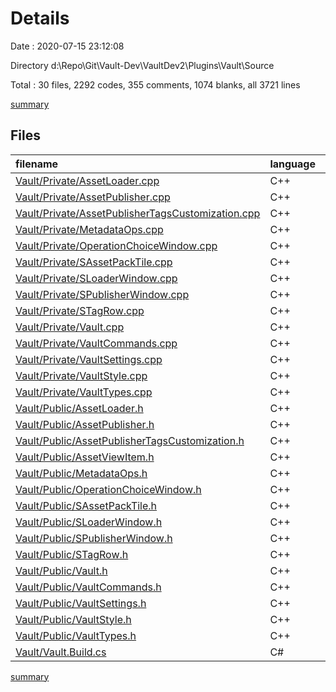 # Details

Date : 2020-07-15 23:12:08

Directory d:\Repo\Git\Vault-Dev\VaultDev2\Plugins\Vault\Source

Total : 30 files,  2292 codes, 355 comments, 1074 blanks, all 3721 lines

[summary](results.md)

## Files
| filename | language | code | comment | blank | total |
| :--- | :--- | ---: | ---: | ---: | ---: |
| [Vault/Private/AssetLoader.cpp](/Vault/Private/AssetLoader.cpp) | C++ | 9 | 1 | 5 | 15 |
| [Vault/Private/AssetPublisher.cpp](/Vault/Private/AssetPublisher.cpp) | C++ | 55 | 5 | 25 | 85 |
| [Vault/Private/AssetPublisherTagsCustomization.cpp](/Vault/Private/AssetPublisherTagsCustomization.cpp) | C++ | 174 | 21 | 50 | 245 |
| [Vault/Private/MetadataOps.cpp](/Vault/Private/MetadataOps.cpp) | C++ | 120 | 17 | 50 | 187 |
| [Vault/Private/OperationChoiceWindow.cpp](/Vault/Private/OperationChoiceWindow.cpp) | C++ | 78 | 5 | 39 | 122 |
| [Vault/Private/SAssetPackTile.cpp](/Vault/Private/SAssetPackTile.cpp) | C++ | 123 | 13 | 44 | 180 |
| [Vault/Private/SLoaderWindow.cpp](/Vault/Private/SLoaderWindow.cpp) | C++ | 395 | 24 | 116 | 535 |
| [Vault/Private/SPublisherWindow.cpp](/Vault/Private/SPublisherWindow.cpp) | C++ | 512 | 97 | 214 | 823 |
| [Vault/Private/STagRow.cpp](/Vault/Private/STagRow.cpp) | C++ | 1 | 18 | 3 | 22 |
| [Vault/Private/Vault.cpp](/Vault/Private/Vault.cpp) | C++ | 82 | 7 | 48 | 137 |
| [Vault/Private/VaultCommands.cpp](/Vault/Private/VaultCommands.cpp) | C++ | 7 | 1 | 5 | 13 |
| [Vault/Private/VaultSettings.cpp](/Vault/Private/VaultSettings.cpp) | C++ | 202 | 28 | 62 | 292 |
| [Vault/Private/VaultStyle.cpp](/Vault/Private/VaultStyle.cpp) | C++ | 57 | 1 | 14 | 72 |
| [Vault/Private/VaultTypes.cpp](/Vault/Private/VaultTypes.cpp) | C++ | 7 | 1 | 6 | 14 |
| [Vault/Public/AssetLoader.h](/Vault/Public/AssetLoader.h) | C++ | 11 | 4 | 6 | 21 |
| [Vault/Public/AssetPublisher.h](/Vault/Public/AssetPublisher.h) | C++ | 33 | 10 | 30 | 73 |
| [Vault/Public/AssetPublisherTagsCustomization.h](/Vault/Public/AssetPublisherTagsCustomization.h) | C++ | 45 | 5 | 28 | 78 |
| [Vault/Public/AssetViewItem.h](/Vault/Public/AssetViewItem.h) | C++ | 8 | 1 | 13 | 22 |
| [Vault/Public/MetadataOps.h](/Vault/Public/MetadataOps.h) | C++ | 19 | 4 | 13 | 36 |
| [Vault/Public/OperationChoiceWindow.h](/Vault/Public/OperationChoiceWindow.h) | C++ | 25 | 11 | 16 | 52 |
| [Vault/Public/SAssetPackTile.h](/Vault/Public/SAssetPackTile.h) | C++ | 56 | 6 | 53 | 115 |
| [Vault/Public/SLoaderWindow.h](/Vault/Public/SLoaderWindow.h) | C++ | 41 | 6 | 48 | 95 |
| [Vault/Public/SPublisherWindow.h](/Vault/Public/SPublisherWindow.h) | C++ | 64 | 8 | 68 | 140 |
| [Vault/Public/STagRow.h](/Vault/Public/STagRow.h) | C++ | 2 | 23 | 9 | 34 |
| [Vault/Public/Vault.h](/Vault/Public/Vault.h) | C++ | 25 | 5 | 20 | 50 |
| [Vault/Public/VaultCommands.h](/Vault/Public/VaultCommands.h) | C++ | 15 | 2 | 7 | 24 |
| [Vault/Public/VaultSettings.h](/Vault/Public/VaultSettings.h) | C++ | 23 | 15 | 26 | 64 |
| [Vault/Public/VaultStyle.h](/Vault/Public/VaultStyle.h) | C++ | 16 | 3 | 12 | 31 |
| [Vault/Public/VaultTypes.h](/Vault/Public/VaultTypes.h) | C++ | 52 | 12 | 37 | 101 |
| [Vault/Vault.Build.cs](/Vault/Vault.Build.cs) | C# | 35 | 1 | 7 | 43 |

[summary](results.md)